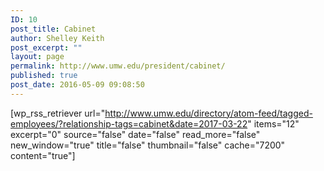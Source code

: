 ```yaml
---
ID: 10
post_title: Cabinet
author: Shelley Keith
post_excerpt: ""
layout: page
permalink: http://www.umw.edu/president/cabinet/
published: true
post_date: 2016-05-09 09:08:50
---
```

[wp_rss_retriever url="http://www.umw.edu/directory/atom-feed/tagged-employees/?relationship-tags=cabinet&date=2017-03-22" items="12" excerpt="0" source="false" date="false" read_more="false" new_window="true" title="false" thumbnail="false" cache="7200" content="true"]